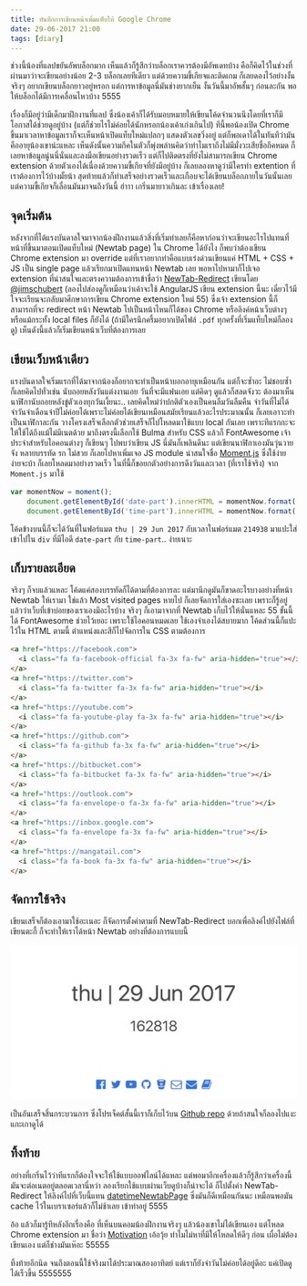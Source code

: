 ```yaml
---
title: บันทึกการเขียนหน้าเพิ่มแท็บให้ Google Chrome
date: 29-06-2017 21:00
tags: [diary]
---
```


ช่วงนี้น้องที่แลปขยันอัพบล็อกมาก เห็นแล้วก็รู้สึกว่าบล็อกเราควรต้องมีอัพเดทบ้าง คือก็คิดไว้ในช่วงที่ผ่านมาว่าจะเขียนอย่างน้อย 2-3 บล็อกเลยทีเดียว แต่ด้วยความขี้เกียจและติดเกม ก็เลยดองไว้อย่างงั้น จริงๆ อยากเขียนบล็อกยาวอยู่หรอก แต่การหาข้อมูลนี่มันช่างยากเย็น งั้นวันนี้มาอัพสั้นๆ ก่อนละกัน พอให้บล็อกได้มีการเคลื่อนไหวบ้าง 5555

เรื่องก็มีอยู่ว่ามีเด็กมาฝึกงานที่แลป ซึ่งน้องเค้าก็ได้รับมอบหมายให้เขียนโค้ดจำนวนนึงโดยที่เราก็มีโอกาสได้ช่วยดูอยู่บ้าง (แต่ก็ช่วยไรไม่ค่อยได้นักหรอกน้องเค้าเก่งเกินไป) ทีนี้พอน้องเปิด Chrome ขึ้นมาเวลาหาข้อมูลเราก็จะเห็นหน้าเปิดแท็บใหม่แปลกๆ แสดงตัวเลขวิ่งอยู่ แต่ก็พอเดาได้ในทันทีว่ามันคืออายุน้องเขาน่ะแหละ เห็นดังนั้นความกีคในตัวก็พุ่งพล่านคิดว่าทำไมเราถึงไม่มีมั่งวะเสียชื่อกีคหมด ก็เลยหาข้อมูลนู่นนี่นั่นและลงมือเขียนอย่างรวดเร็ว แต่ก็ไปติดตรงที่ยังไม่สามารถเขียน Chrome extension ด้วยตัวเองได้เนื่องด้วยความขี้เกียจที่ยังมีอยู่บ้าง ก็เลยลองหาดูว่ามีใครทำ extention ที่เราต้องการไว้บ้างมั้ยน้า สุดท้ายแล้วก็ทำเสร็จอย่างรวดเร็วและเกือบจะได้เขียนบล็อกภายในวันนั้นเลย แต่ความขี้เกียจก็เลื่อนมันมาจนถึงวันนี้ ฮ่าาา เกริ่นมายาวเกินละ เข้าเรื่องเลย!

## จุดเริ่มต้น

หลังจากที่ได้แรงบันดาลใจมาจากน้องฝึกงานแล้วสิ่งที่เริ่มทำเลยก็คือหาก่อนว่าจะเขียนอะไรไปแทนที่หน้าที่ขึ้นมาตอนเปิดแท็บใหม่ (Newtab page) ใน Chrome ได้ยังไง ก็พบว่าต้องเขียน Chrome extension มา override แต่ที่เราอยากทำคือแบบเร่งด่วนเขียนแค่ HTML + CSS + JS เป็น single page แล้วเรียกมาเปิดแทนหน้า Newtab เลย พอหาไปหามาก็ไปเจอ extension ที่น่าสนใจและตรงความต้องการเข้าชื่อว่า [NewTab-Redirect](https://github.com/jimschubert/NewTab-Redirect) เขียนโดย [@jimschubert](https://github.com/jimschubert) (ลองไปส่องดูก็เหมือนว่าเค้าจะใช้ AngularJS เขียน extension นี้นะ เดี๋ยวไว้มีใจจะเรียนจะกลับมาศึกษาการเขียน Chrome extension ใหม่ 55) ซึ่งเจ้า extension นี้ก็สามารถที่จะ redirect หน้า Newtab ไปเป็นหน้าไหนก็ได้ของ Chrome หรือลิงค์หน้าเว็บต่างๆ หรือแม้กระทั้ง local files ก็ยังได้ (ถ้ามีใครนึกครึ้มอยากเปิดไฟล์ `.pdf` ทุกครั้งที่เริ่มแท็บใหม่ก็ลองดู) เห็นดังนี้แล้วก็เริ่มเขียนหน้าเว็บที่ต้องการเลย

## เขียนเว็บหน้าเดียว

แรงบันดาลใจเริ่มแรกที่ได้มาจากน้องก็อยากจะทำเป็นหน้าบอกอายุเหมือนกัน แต่ก็จะซ้ำอะ ไม่ชอบซ้ำ ก็เลยคิดไปทั่วเช่น นับถอยหลังวันแต่งงานเอย วันที่จะมีแฟนเอย แต่คิดๆ ดูแล้วก็สลดจังวะ ต้องมาเห็นนาฬิกานับถอยหลังขู่ตัวเองทุกวันเงี้ยนะ.. เลยคิดใหม่ว่าปกติตัวเองเป็นคนลืมวันลืมคืน จำวันที่ไม่ได้ จำวันจำเดือนจำปีไม่ค่อยได้เพราะไม่ค่อยได้เขียนเหมือนสมัยเรียนแล้วอะไรประมาณนั้น ก็เลยเอาวะทำเป็นนาฬิกาละกัน วางโครงเสร็จเลือกตัวช่วยเสร็จก็ไปโหลดมาใช้แบบ local กันเลย เพราะทีแรกกะจะให้ใช้ได้ถึงแม้ไม่มีเนตด้วย มาถึงตรงนี้เลือกใช้ Bulma สำหรับ CSS แล้วก็ FontAwesome เจ้าประจำสำหรับไอคอนต่างๆ ก็เขียนๆ ไปพบว่าเขียน JS นี่มันก็เพลินดีนะ แต่เขียนนาฬิกาเองมันวุ่นวายจัง หลายบรรทัด รก ไม่สวย ก็เลยไปหาเพิ่มเจอ JS module น่าสนใจชื่อ [Moment.js](https://momentjs.com/) ซึ่งใช้ง่าย ง่ายจะบ้า ก็เลยโหลดมาอย่างรวดเร็ว ในที่นี้ก็ขอยกตัวอย่างการดึงวันและเวลา (ที่เราใช้จริง) จาก `Moment.js` มาใช้

```js
var momentNow = moment();
    document.getElementById('date-part').innerHTML = momentNow.format('dddd').substring(0, 3).toLowerCase() + ' | ' + momentNow.format('DD MMM YYYY');
    document.getElementById('time-part').innerHTML = momentNow.format('HHmmss');
```

โค้ดข้างบนนี้ก็จะได้วันที่ในฟอร์แมต `thu | 29 Jun 2017` กับเวลาในฟอร์แมต `214938` มาแปะใส่เข้าไปใน `div` ที่มีไอดี `date-part` กับ `time-part`.. ง่ายเนาะ

## เก็บรายละเอียด

จริงๆ ก็จบแล้วแหละ โค้ดแค่สองบรรทัดก็ได้ตามที่ต้องการละ แต่มานึกดูมันก็ขาดอะไรบางอย่างที่หน้า Newtab ให้เรามา ใช่แล้ว Most visited pages หายไป ก็เลยจัดการใส่เองซะเลย เพราะก็รู้อยู่แล้วว่าเว็บที่เข้าบ่อยของเราเองมีอะไรบ้าง จริงๆ ก็เอามาจากที่ Newtab เก็บไว้ให้นั่นแหละ 55 ขั้นนี้ได้ FontAwesome ช่วยไว้เยอะ เพราะใช้ไอคอนหมดเลย ใช้เองจำเองได้สบายมาก โค้ดส่วนนี้ก็แปะไว้ใน HTML ตามนี้ ตำแหน่งและสีก็ไปจัดการใน CSS ตามต้องการ

```html
<a href="https://facebook.com">
  <i class="fa fa-facebook-official fa-3x fa-fw" aria-hidden="true"></i>
</a>
<a href="https://twitter.com">
  <i class="fa fa-twitter fa-3x fa-fw" aria-hidden="true"></i>
</a>
<a href="https://youtube.com">
  <i class="fa fa-youtube-play fa-3x fa-fw" aria-hidden="true"></i>
</a>
<a href="https://github.com">
  <i class="fa fa-github fa-3x fa-fw" aria-hidden="true"></i>
</a>
<a href="https://bitbucket.com">
  <i class="fa fa-bitbucket fa-3x fa-fw" aria-hidden="true"></i>
</a>
<a href="https://outlook.com">
  <i class="fa fa-envelope-o fa-3x fa-fw" aria-hidden="true"></i>
</a>
<a href="https://inbox.google.com">
  <i class="fa fa-envelope fa-3x fa-fw" aria-hidden="true"></i>
</a>
<a href="https://mangatail.com">
  <i class="fa fa-book fa-3x fa-fw" aria-hidden="true"></i>
</a>
```

## จัดการใช้จริง

เขียนเสร็จก็ต้องเอามาใช้อะเนอะ ก็จัดการตั้งค่าตามที่ NewTab-Redirect บอกเพื่อลิงค์ไปยังไฟล์ที่เขียนตะกี้ ก็จะทำให้เราได้หน้า Newtab อย่างที่ต้องการแบบนี้

![NewTab-Redirect](/images/newtab.jpg)

เป็นอันเสร็จสิ้นกระบวนการ ซึ่งโปรเจ็คต์สั้นนี้เราก็เก็บไว้บน [Github repo](https://github.com/bluenex/datetimeNewtabPage)  ด้วยถ้าสนใจก็ลองไปแงะแกะเกาดูได้

## ทิ้งท้าย

อย่างที่เกริ่นไว้ว่าทีแรกก็ต้องใจจะให้ใช้แบบออฟไลน์ได้แหละ แต่พอมาอีกเครื่องแล้วก็รู้สึกว่าเครื่องนี้มันจะต่อเนตอยู่ตลอดเวลานี่หว่า ลองเรียกใช้แบบผ่านเว็บดูบ้างก็น่าจะได้ ก็ไปตั้งค่า NewTab-Redirect ให้ลิงค์ไปที่เว็บนี้แทน [datetimeNewtabPage](https://bluenex.github.io/datetimeNewtabPage/) ซึ่งมันก็ดีเหมือนกันนะ เหมือนพอมัน cache ไว้ในเบราเซอร์แล้วก็ไม่ช้าเลย เข้าท่าอยู่ 5555

อ้อ แล้วก็มารู้ทีหลังอีกเรื่องคือ ที่เห็นบนคอมน้องฝึกงานจริงๆ แล้วน้องเขาไม่ได้เขียนเอง แต่โหลด Chrome extension มา ชื่อว่า [Motivation](https://chrome.google.com/webstore/detail/motivation/ofdgfpchbidcgncgfpdlpclnpaemakoj) เอ้อวุ้ย ทำไมไม่หาที่มีให้โหลดให้ดีๆ ก่อน เผื่อไม่ต้องเขียนเอง แต่ก็ช่างมันเห๊อะ 55555

ทิ้งท้ายอีกนิด จนถึงตอนนี้ใช้จริงมาได้ประมาณสองอาทิตย์ แต่เราก็ยังจำวันไม่ค่อยได้อยู่ดีอะ แค่เปิดดูได้เร็วขึ้น 5555555